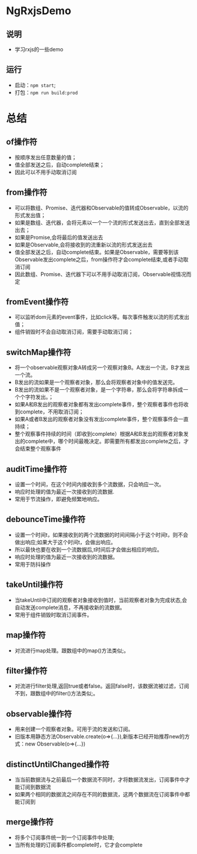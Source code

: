 # NgRxjsDemo
## 说明
- 学习rxjs的一些demo

## 运行
- 启动：`npm start`;
- 打包：`npm run build:prod`

# 总结
## of操作符
- 按顺序发出任意数量的值；
- 值全部发送之后，自动complete结束；
- 因此可以不用手动取消订阅

## from操作符
- 可以将数组、Promise、迭代器和Observable的值转成Observable，以流的形式发出值；
- 如果是数组、迭代器，会将元素以一个一个流的形式发送出去，直到全部发送出去；
- 如果是Promise,会将最后的值发送出去
- 如果是Observable,会将接收到的流重新以流的形式发送出去
- 值全部发送之后，自动complete结束。如果是Observable，需要等到该Observable发出complete之后，from操作符才会complete结束,或者手动取消订阅
- 因此数组、Promise、迭代器下可以不用手动取消订阅，Observable视情况而定

## fromEvent操作符
- 可以监听dom元素的event事件，比如click等。每次事件触发以流的形式发出值；
- 组件销毁时不会自动取消订阅，需要手动取消订阅；

## switchMap操作符
- 将一个observable观察对象A转成另一个观察对象B。A发出一个流，B才发出一个流。
- B发出的流如果是一个观察者对象，那么会将观察者对象中的值发送完。
- B发出的流如果不是一个观察者对象，是一个字符串，那么会将字符串拆成一个个字符发出。；
- 如果A和B发出的观察者对象都有发出complete事件，整个观察者事件也将收到complete，不用取消订阅；
- 如果A或者B发出的观察者对象没有发出complete事件，整个观察事件会一直持续；
- 整个观察事件持续的时间（即收到complete）根据A和B发出的观察者对象发出的complete中，哪个时间最晚决定。即需要所有都发出complete之后，才会结束整个观察事件

## auditTime操作符
- 设置一个时间，在这个时间内接收到多个流数据，只会响应一次。
- 响应时处理的值为最近一次接收到的流数据.
- 常用于节流操作，即避免频繁地响应。

## debounceTime操作符
- 设置一个时间t，如果接收到的两个流数据的时间间隔小于这个时间t，则不会做出响应;如果大于这个时间t，会做出响应。
- 所以最快也要在收到一个流数据后,t时间后才会做出相应的响应。
- 响应时处理的值为最近一次接收到的流数据。
- 常用于防抖操作

## takeUntil操作符
- 当takeUntil中订阅的观察者对象接收到值时，当前观察者对象为完成状态,会自动发送complete消息，不再接收新的流数据。
- 常用于组件销毁时取消订阅事件。

## map操作符
- 对流进行map处理。跟数组中的map()方法类似;。

## filter操作符
- 对流进行filter处理,返回true或者false。返回false时，该数据流被过滤，订阅不到，跟数组中的filter()方法类似;。

## observable操作符
- 用来创建一个观察者对象。可用于流的发送和订阅。
- 旧版本用静态方法Observable.create(o=>{...}),新版本已经开始推荐new的方式：new Observable(o=>{...})

## distinctUntilChanged操作符
- 当当前数据流与之前最后一个数据流不同时，才将数据流发出，订阅事件中才能订阅到数据流
- 如果两个相同的数据流之间存在不同的数据流，这两个数据流在订阅事件中都能订阅到

## merge操作符
- 将多个订阅事件统一到一个订阅事件中处理;
- 当所有处理的订阅事件都complete时，它才会complete

